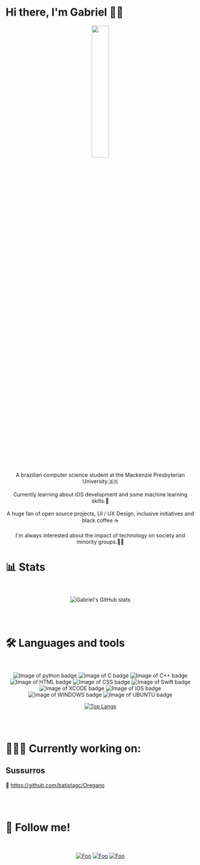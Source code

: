 # Hi there, I'm Gabriel 👋🏾

<p align="center">
<img src="https://media.giphy.com/media/MeJgB3yMMwIaHmKD4z/giphy.gif" width="30%">
<br><br>
A brazilian computer science student at the Mackenzie Presbyterian University.🇧🇷 <br><br>
Currently learning about iOS development and some machine learning skills.🤖<br><br>
A huge fan of open source projects, UI / UX Design, inclusive initiatives and black coffee ☕️ <br><br>
I'm always interested about the impact of technology on society and minority groups.✊🏾
</p>


# 📊 Stats

<br>
<div align="center">
 
![Gabriel's GitHub stats](https://github-readme-stats.vercel.app/api?username=batistagc&show_icons=true&theme=radical)
 
</div>
<br><br>

# 🛠 Languages and tools 
 <br> 
 <div align="center">
 
  ![Image of python badge](https://img.shields.io/badge/Python-3776AB?style=for-the-badge&logo=python&logoColor=white)
  ![Image of C badge](https://img.shields.io/badge/C-00599C?style=for-the-badge&logo=c&logoColor=white)
  ![Image of C++ badge](https://img.shields.io/badge/C%2B%2B-00599C?style=for-the-badge&logo=c%2B%2B&logoColor=white)
  ![Image of HTML badge](https://img.shields.io/badge/HTML5-E34F26?style=for-the-badge&logo=html5&logoColor=white)
  ![Image of CSS badge](https://img.shields.io/badge/CSS3-1572B6?style=for-the-badge&logo=css3&logoColor=white)
  ![Image of Swift badge](https://img.shields.io/badge/Swift-FA7343?style=for-the-badge&logo=swift&logoColor=white)
  ![Image of XCODE badge](https://img.shields.io/badge/Xcode-007ACC?style=flat-square&logo=Xcode&logoColor=white)
  ![Image of IOS badge](https://img.shields.io/badge/iOS-000000?style=for-the-badge&logo=ios&logoColor=white)
  ![Image of WINDOWS badge](https://img.shields.io/badge/Windows-0078D6?style=for-the-badge&logo=windows&logoColor=white)
  ![Image of UBUNTU badge](https://img.shields.io/badge/Ubuntu-E95420?style=for-the-badge&logo=ubuntu&logoColor=white)
 
  
  [![Top Langs](https://github-readme-stats.vercel.app/api/top-langs/?username=batistagc&layout=compact)](https://github.com/batistagc/github-readme-stats)
 
</div>
<br><br>

# 👨🏾‍💻 Currently working on:

  ## Sussurros
   🔗 https://github.com/batistagc/Oregano
  <br>
   
<br><br>

# 👥 Follow me!
<br>

<div align="center">

[![Foo](https://img.shields.io/badge/LinkedIn-0077B5?style=for-the-badge&logo=linkedin&logoColor=white)](https://www.linkedin.com/in/gabriel-batista-cristiano-835668178/)
[![Foo](https://img.shields.io/badge/Instagram-E4405F?style=for-the-badge&logo=instagram&logoColor=white)](https://www.instagram.com/batistagc/)
[![Foo](https://img.shields.io/badge/Facebook-1877F2?style=for-the-badge&logo=facebook&logoColor=white)](https://www.facebook.com/gabriel.batista.524934/)

 </div>
<!--
**batistagc/batistagc** is a ✨ _special_ ✨ repository because its `README.md` (this file) appears on your GitHub profile.

Here are some ideas to get you started:

- 🔭 I’m currently working on ...
- 🌱 I’m currently learning ...
- 👯 I’m looking to collaborate on ...
- 🤔 I’m looking for help with ...
- 💬 Ask me about ...
- 📫 How to reach me: ...
- 😄 Pronouns: ...
- ⚡ Fun fact: ...
-->
